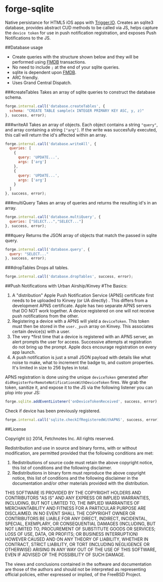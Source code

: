 forge-sqlite
=============
Native persistance for HTML5 iOS apps with [Trigger.IO](https://trigger.io/docs/current/api/native_plugins/index.html). Creates an sqlite3 database, provides abstract CUD methods to be called via JS, helps capture the `device token` for use in push notification registration, and exposes Push Notifications to the JS.

##Database usage
* Create queries with the structure shown below and they will be performed using [FMDB](https://github.com/ccgus/fmdb) transactions.
* No need to include `;` at the end of your sqlite queries.
* sqlite is dependent upon [FMDB](https://github.com/ccgus/fmdb).
* ARC friendly.
* Uses Grand Central Dispatch.

###createTables
Takes an array of sqlite queries to construct the database schema.
```js
forge.internal.call('database.createTables', {
  schema: "CREATE TABLE sample(x INTEGER PRIMARY KEY ASC, y, z)"
}, success, error);
```

###writeAll
Takes an array of objects. Each object contains a string `"query"`, and array containing a string `["arg"]`. If the write was succesfully executed, this call will return the id's affected within an array.
```js
forge.internal.call('database.writeAll', {
  queries: [
    {
      query: 'UPDATE...',
      args: ['arg']
    },
    {
      query: 'UPDATE...',
      args: ['arg']
    }
  ]
}, success, error);
```

###multiQuery
Takes an array of queries and returns the resulting id's in an array.
```js
forge.internal.call('database.multiQuery', {
  queries: ["SELECT...","SELECT..."]
}, success, error);
```

###query
Returns the JSON array of objects that match the passed in sqlite query.
```js
forge.internal.call('database.query', {
  query: "SELECT..."
}, success, error);
```

###dropTables
Drops all tables.
```js
forge.internal.call('database.dropTables', success, error);
```

##Push Notifications with Urban Airship/Kinvey
#The Basics:
1. A "distribution" Apple Push Notification Service (APNS) certificate first needs to be uploaded to Kinvey (or UA directly) . This differs from a development APNS certificate. Apple has two separate APNS servers that DO NOT work together. A device registered on one will not receive push notifications from the other. 
2. Registering a device with a APNS will yield a `deviceToken`. This token must then be stored in the `user._push` array on Kinvey. This associates certain device(s) with a user.
3. The very *first time that a device is registered with an APNS server, an alert prompts the user for access. Successive attempts at registration do not bring up the prompt. Apple docs encourage registration on every app launch.
4. A push notification is just a small JSON payload with details like what noise to make, what to increment the badge to, and custom properties. It's limited in size to 256 bytes in total.

APNS registration is done using the unique `deviceToken` generated after `didRegisterForRemoteNotificationsWithDeviceToken` fires. We grab the token, sanitize it, and expose it to the JS via the following listener you can plop into your JS:
```js
forge.sqlite.addEventListener('onDeviceTokenReceived', success, error);
```

Check if device has been previously registered.
```js
forge.internal.call('sqlite.checkIfRegisteredWithAPNS', success, error);
```

##License

Copyright (c) 2014, Fetchnotes Inc.
All rights reserved.

Redistribution and use in source and binary forms, with or without
modification, are permitted provided that the following conditions are met: 

1. Redistributions of source code must retain the above copyright notice, this
   list of conditions and the following disclaimer. 
2. Redistributions in binary form must reproduce the above copyright notice,
   this list of conditions and the following disclaimer in the documentation
   and/or other materials provided with the distribution. 

THIS SOFTWARE IS PROVIDED BY THE COPYRIGHT HOLDERS AND CONTRIBUTORS "AS IS" AND
ANY EXPRESS OR IMPLIED WARRANTIES, INCLUDING, BUT NOT LIMITED TO, THE IMPLIED
WARRANTIES OF MERCHANTABILITY AND FITNESS FOR A PARTICULAR PURPOSE ARE
DISCLAIMED. IN NO EVENT SHALL THE COPYRIGHT OWNER OR CONTRIBUTORS BE LIABLE FOR
ANY DIRECT, INDIRECT, INCIDENTAL, SPECIAL, EXEMPLARY, OR CONSEQUENTIAL DAMAGES
(INCLUDING, BUT NOT LIMITED TO, PROCUREMENT OF SUBSTITUTE GOODS OR SERVICES;
LOSS OF USE, DATA, OR PROFITS; OR BUSINESS INTERRUPTION) HOWEVER CAUSED AND
ON ANY THEORY OF LIABILITY, WHETHER IN CONTRACT, STRICT LIABILITY, OR TORT
(INCLUDING NEGLIGENCE OR OTHERWISE) ARISING IN ANY WAY OUT OF THE USE OF THIS
SOFTWARE, EVEN IF ADVISED OF THE POSSIBILITY OF SUCH DAMAGE.

The views and conclusions contained in the software and documentation are those
of the authors and should not be interpreted as representing official policies, 
either expressed or implied, of the FreeBSD Project.
